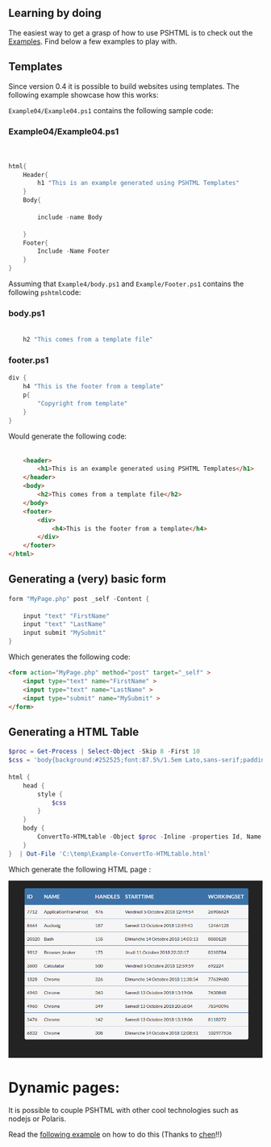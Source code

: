 
## Learning by doing

The easiest way to get a grasp of how to use PSHTML is to check out the [Examples](PSHTML/PSHTML/examples). Find below a few examples to play with.

## Templates

Since version 0.4 it is possible to build websites using templates. The following example showcase how this works:

```Example04/Example04.ps1``` contains the following sample code:

### Example04/Example04.ps1

```powershell


html{
    Header{
        h1 "This is an example generated using PSHTML Templates"
    }
    Body{

        include -name Body

    }
    Footer{
        Include -Name Footer
    }
}

```

Assuming that ```Example4/body.ps1``` and ```Example/Footer.ps1``` contains the following ```pshtml```code:

### body.ps1

```powershell

    h2 "This comes from a template file"

```

### footer.ps1

```powershell
div {
    h4 "This is the footer from a template"
    p{
        "Copyright from template"
    }
}
```

Would generate the following code:

```html

    <header>
        <h1>This is an example generated using PSHTML Templates</h1>
    </header>
    <body>
        <h2>This comes from a template file</h2>
    </body>
    <footer>
        <div>
            <h4>This is the footer from a template</h4>
        </div>
    </footer>
</html>

```
## Generating a (very) basic form

```PowerShell
form "MyPage.php" post _self -Content {

    input "text" "FirstName"
    input "text" "LastName"
    input submit "MySubmit"
}
```

Which generates the following code:

```html
<form action="MyPage.php" method="post" target="_self" >
    <input type="text" name="FirstName" >
    <input type="text" name="LastName" >
    <input type="submit" name="MySubmit" >
</form>
```
## Generating a HTML Table

```PowerShell
$proc = Get-Process | Select-Object -Skip 8 -First 10
$css = 'body{background:#252525;font:87.5%/1.5em Lato,sans-serif;padding:20px}table{border-spacing:1px;border-collapse:collapse;background:#F7F6F6;border-radius:6px;overflow:hidden;max-width:800px;width:100%;margin:0 auto;position:relative}td,th{padding-left:8px}thead tr{height:60px;background:#367AB1;color:#F5F6FA;font-size:1.2em;font-weight:700;text-transform:uppercase}tbody tr{height:48px;border-bottom:1px solid #367AB1;text-transform:capitalize;font-size:1em;&:last-child {;border:0}tr:nth-child(even){background-color:#E8E9E8}'

html {
    head { 
        style {
            $css
        }
    }
    body {
        ConvertTo-HTMLtable -Object $proc -Inline -properties Id, Name, Handles, StartTime, WorkingSet
    }
}  | Out-File 'C:\temp\Example-ConvertTo-HTMLtable.html'
```
Which generate the following HTML page :

![screen shot of PSHTML ConvertTo-HTMLtable results](/Examples/Example-ConvertTo-HTMLtable.png)

# Dynamic pages:

It is possible to couple PSHTML with other cool technologies such as nodejs or Polaris.

Read the [following example](/hands-on/PSHTMLwithPowerShell.md) on how to do this (Thanks to [chen](https://github.com/ChendrayanV)!!)